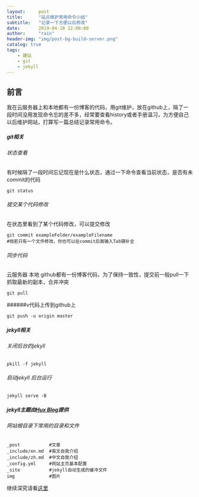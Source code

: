```yaml
---
layout:     post
title:      "站点维护常用命令小结"
subtitle:   "记录一下方便以后修改"
date:       2019-04-18 12:00:00
author:     "rain"
header-img: "img/post-bg-build-server.png"
catalog: true
tags:
    - 建站
    - git
    - jekyll
---
```

## 前言
我在云服务器上和本地都有一份博客的代码，用git维护，放在github上，隔了一段时间没用发现命令忘的差不多，经常要查看history或者手册温习，为方便自己以后维护网站，打算写一篇总结记录常用命令。

##### git相关
###### 状态查看
有时候隔了一段时间忘记现在是什么状态，通过一下命令查看当前状态，是否有未commit的代码
 
```
git status
```
###### 提交某个代码修改
在状态里看到了某个代码修改，可以提交修改

```
git commit exampleFolder/exampleFilename
#倘若只有一个文件修改，你也可以在commit后面输入Tab键补全

```

###### 同步代码
云服务器 本地 github都有一份博客代码，为了保持一致性，提交前一般pull一下抓取最新的副本，合并冲突
 
```
git pull
```

######v代码上传到github上

```
git push -u origin master
```

##### jekyll相关
###### 关闭后台的jekyll
```
pkill -f jekyll
```
	
###### 启动jekyll 后台运行
```
jekyll serve -B
```

##### jekyll主题由[Hux Blog](https://github.com/Huxpro/huxpro.github.io)提供 
###### 网站根目录下常用的目录和文件
```
_post           #文章
_include/en.md  #英文自我介绍
_include/zh.md  #中文自我介绍
_config.yml     #网站主页基本配置
_site           #jekyll自动生成的缓冲文件
img             #图片
```

继续深究请看[这里](https://www.jekyll.com.cn/docs/structure/)


